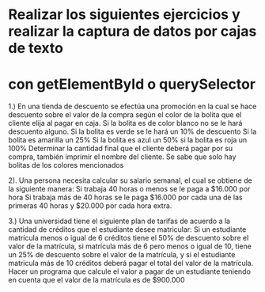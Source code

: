 # Realizar los siguientes ejercicios y realizar la captura de datos por cajas de texto
# con getElementById o querySelector

1.)
En una tienda de descuento se efectúa una promoción en la cual se hace descuento sobre el valor de la compra según el color de la bolita que el cliente elija al pagar en caja.
Si la bolita es de color blanco no se le hará descuento alguno.
Si la bolita es verde se le hará un 10% de descuento
Si la bolita es amarilla un 25%
Si la bolita es azul un 50%
si la bolita es roja un 100%
Determinar la cantidad final que el cliente deberá pagar por su compra, también imprimir el nombre del cliente. Se sabe que solo hay bolitas de los colores mencionados

2).
Una persona necesita calcular su salario semanal, el cual se obtiene de la
siguiente manera:
Si trabaja 40 horas o menos se le paga a $16.000 por hora
Si trabaja más de 40 horas se le paga $16.000 por cada una de las primeras
40 horas y $20.000 por cada hora extra.

3.) 
Una universidad tiene el siguiente plan de tarifas de acuerdo a la cantidad
de créditos que el estudiante desee matricular: Si un estudiante matrícula
menos o igual de 6 créditos tiene el 50% de descuento sobre el valor de la
matrícula, si matrícula más de 6 pero menos o igual de 10, tiene un 25% de
descuento sobre el valor de la matrícula, y si el estudiante matricula más
de 10 créditos deberá pagar el total del valor de la matrícula. Hacer un
programa que calcule el valor a pagar de un estudiante teniendo en cuenta
que el valor de la matrícula es de $900.000